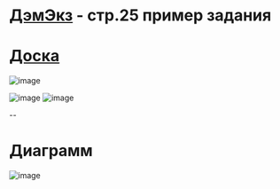 # [ДэмЭкз](https://bom.firpo.ru/Public/86) - стр.25 пример задания
# [Доска](https://ru.yougile.com/team/ac02a06127a4/%D0%9F%D1%80%D0%B8%D0%BC%D0%B5%D1%80-%D0%BF%D1%80%D0%BE%D0%B5%D0%BA%D1%82%D0%B0/%D0%B4%D1%8D%D0%BC%D1%8D%D0%BA%D0%B7%D0%B0%D0%BC%D0%B5%D0%BD)
![image](https://github.com/user-attachments/assets/38324075-d5eb-4df9-bc35-68a218624077)

![image](https://github.com/user-attachments/assets/ef36e9eb-02cb-4252-9db1-252b0aff40c5)
![image](https://github.com/user-attachments/assets/7402caa1-10e0-4980-968c-39fecbed7482)

-- 
# Диаграмм
![image](https://github.com/user-attachments/assets/62d0d933-66f9-43f8-a110-8a3a7ba6ef52)
